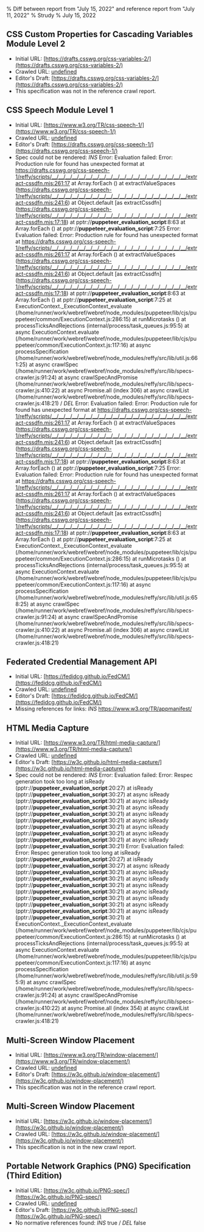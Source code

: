% Diff between report from "July 15, 2022" and reference report from "July 11, 2022"
% Strudy
% July 15, 2022

## CSS Custom Properties for Cascading Variables Module Level 2

- Initial URL: [https://drafts.csswg.org/css-variables-2/](https://drafts.csswg.org/css-variables-2/)
- Crawled URL: [undefined](undefined)
- Editor's Draft: [https://drafts.csswg.org/css-variables-2/](https://drafts.csswg.org/css-variables-2/)
- This specification was not in the reference crawl report.


## CSS Speech Module Level 1

- Initial URL: [https://www.w3.org/TR/css-speech-1/](https://www.w3.org/TR/css-speech-1/)
- Crawled URL: [undefined](undefined)
- Editor's Draft: [https://drafts.csswg.org/css-speech-1/](https://drafts.csswg.org/css-speech-1/)
- Spec could not be rendered: *INS* Error: Evaluation failed: Error: Production rule for <decibel> found has unexpected format
    at https://drafts.csswg.org/css-speech-1/reffy/scripts/__/__/__/__/__/__/__/__/__/__/__/__/__/__/__/__/__/__/__/__/extract-cssdfn.mjs:261:17
    at Array.forEach (<anonymous>)
    at extractValueSpaces (https://drafts.csswg.org/css-speech-1/reffy/scripts/__/__/__/__/__/__/__/__/__/__/__/__/__/__/__/__/__/__/__/__/extract-cssdfn.mjs:241:6)
    at Object.default [as extractCssdfn] (https://drafts.csswg.org/css-speech-1/reffy/scripts/__/__/__/__/__/__/__/__/__/__/__/__/__/__/__/__/__/__/__/__/extract-cssdfn.mjs:17:18)
    at pptr://__puppeteer_evaluation_script__:8:63
    at Array.forEach (<anonymous>)
    at pptr://__puppeteer_evaluation_script__:7:25 Error: Evaluation failed: Error: Production rule for <decibel> found has unexpected format
    at https://drafts.csswg.org/css-speech-1/reffy/scripts/__/__/__/__/__/__/__/__/__/__/__/__/__/__/__/__/__/__/__/__/extract-cssdfn.mjs:261:17
    at Array.forEach (<anonymous>)
    at extractValueSpaces (https://drafts.csswg.org/css-speech-1/reffy/scripts/__/__/__/__/__/__/__/__/__/__/__/__/__/__/__/__/__/__/__/__/extract-cssdfn.mjs:241:6)
    at Object.default [as extractCssdfn] (https://drafts.csswg.org/css-speech-1/reffy/scripts/__/__/__/__/__/__/__/__/__/__/__/__/__/__/__/__/__/__/__/__/extract-cssdfn.mjs:17:18)
    at pptr://__puppeteer_evaluation_script__:8:63
    at Array.forEach (<anonymous>)
    at pptr://__puppeteer_evaluation_script__:7:25
    at ExecutionContext._ExecutionContext_evaluate (/home/runner/work/webref/webref/node_modules/puppeteer/lib/cjs/puppeteer/common/ExecutionContext.js:286:15)
    at runMicrotasks (<anonymous>)
    at processTicksAndRejections (internal/process/task_queues.js:95:5)
    at async ExecutionContext.evaluate (/home/runner/work/webref/webref/node_modules/puppeteer/lib/cjs/puppeteer/common/ExecutionContext.js:117:16)
    at async processSpecification (/home/runner/work/webref/webref/node_modules/reffy/src/lib/util.js:661:25)
    at async crawlSpec (/home/runner/work/webref/webref/node_modules/reffy/src/lib/specs-crawler.js:91:24)
    at async crawlSpecAndPromise (/home/runner/work/webref/webref/node_modules/reffy/src/lib/specs-crawler.js:410:22)
    at async Promise.all (index 306)
    at async crawlList (/home/runner/work/webref/webref/node_modules/reffy/src/lib/specs-crawler.js:418:21) / *DEL* Error: Evaluation failed: Error: Production rule for <decibel> found has unexpected format
    at https://drafts.csswg.org/css-speech-1/reffy/scripts/__/__/__/__/__/__/__/__/__/__/__/__/__/__/__/__/__/__/__/__/extract-cssdfn.mjs:261:17
    at Array.forEach (<anonymous>)
    at extractValueSpaces (https://drafts.csswg.org/css-speech-1/reffy/scripts/__/__/__/__/__/__/__/__/__/__/__/__/__/__/__/__/__/__/__/__/extract-cssdfn.mjs:241:6)
    at Object.default [as extractCssdfn] (https://drafts.csswg.org/css-speech-1/reffy/scripts/__/__/__/__/__/__/__/__/__/__/__/__/__/__/__/__/__/__/__/__/extract-cssdfn.mjs:17:18)
    at pptr://__puppeteer_evaluation_script__:8:63
    at Array.forEach (<anonymous>)
    at pptr://__puppeteer_evaluation_script__:7:25 Error: Evaluation failed: Error: Production rule for <decibel> found has unexpected format
    at https://drafts.csswg.org/css-speech-1/reffy/scripts/__/__/__/__/__/__/__/__/__/__/__/__/__/__/__/__/__/__/__/__/extract-cssdfn.mjs:261:17
    at Array.forEach (<anonymous>)
    at extractValueSpaces (https://drafts.csswg.org/css-speech-1/reffy/scripts/__/__/__/__/__/__/__/__/__/__/__/__/__/__/__/__/__/__/__/__/extract-cssdfn.mjs:241:6)
    at Object.default [as extractCssdfn] (https://drafts.csswg.org/css-speech-1/reffy/scripts/__/__/__/__/__/__/__/__/__/__/__/__/__/__/__/__/__/__/__/__/extract-cssdfn.mjs:17:18)
    at pptr://__puppeteer_evaluation_script__:8:63
    at Array.forEach (<anonymous>)
    at pptr://__puppeteer_evaluation_script__:7:25
    at ExecutionContext._ExecutionContext_evaluate (/home/runner/work/webref/webref/node_modules/puppeteer/lib/cjs/puppeteer/common/ExecutionContext.js:286:15)
    at runMicrotasks (<anonymous>)
    at processTicksAndRejections (internal/process/task_queues.js:95:5)
    at async ExecutionContext.evaluate (/home/runner/work/webref/webref/node_modules/puppeteer/lib/cjs/puppeteer/common/ExecutionContext.js:117:16)
    at async processSpecification (/home/runner/work/webref/webref/node_modules/reffy/src/lib/util.js:658:25)
    at async crawlSpec (/home/runner/work/webref/webref/node_modules/reffy/src/lib/specs-crawler.js:91:24)
    at async crawlSpecAndPromise (/home/runner/work/webref/webref/node_modules/reffy/src/lib/specs-crawler.js:410:22)
    at async Promise.all (index 306)
    at async crawlList (/home/runner/work/webref/webref/node_modules/reffy/src/lib/specs-crawler.js:418:21)


## Federated Credential Management API

- Initial URL: [https://fedidcg.github.io/FedCM/](https://fedidcg.github.io/FedCM/)
- Crawled URL: [undefined](undefined)
- Editor's Draft: [https://fedidcg.github.io/FedCM/](https://fedidcg.github.io/FedCM/)
- Missing references for links: *INS* https://www.w3.org/TR/appmanifest/


## HTML Media Capture

- Initial URL: [https://www.w3.org/TR/html-media-capture/](https://www.w3.org/TR/html-media-capture/)
- Crawled URL: [undefined](undefined)
- Editor's Draft: [https://w3c.github.io/html-media-capture/](https://w3c.github.io/html-media-capture/)
- Spec could not be rendered: *INS* Error: Evaluation failed: Error: Respec generation took too long
    at isReady (pptr://__puppeteer_evaluation_script__:20:27)
    at isReady (pptr://__puppeteer_evaluation_script__:30:27)
    at async isReady (pptr://__puppeteer_evaluation_script__:30:21)
    at async isReady (pptr://__puppeteer_evaluation_script__:30:21)
    at async isReady (pptr://__puppeteer_evaluation_script__:30:21)
    at async isReady (pptr://__puppeteer_evaluation_script__:30:21)
    at async isReady (pptr://__puppeteer_evaluation_script__:30:21)
    at async isReady (pptr://__puppeteer_evaluation_script__:30:21)
    at async isReady (pptr://__puppeteer_evaluation_script__:30:21)
    at async isReady (pptr://__puppeteer_evaluation_script__:30:21) Error: Evaluation failed: Error: Respec generation took too long
    at isReady (pptr://__puppeteer_evaluation_script__:20:27)
    at isReady (pptr://__puppeteer_evaluation_script__:30:27)
    at async isReady (pptr://__puppeteer_evaluation_script__:30:21)
    at async isReady (pptr://__puppeteer_evaluation_script__:30:21)
    at async isReady (pptr://__puppeteer_evaluation_script__:30:21)
    at async isReady (pptr://__puppeteer_evaluation_script__:30:21)
    at async isReady (pptr://__puppeteer_evaluation_script__:30:21)
    at async isReady (pptr://__puppeteer_evaluation_script__:30:21)
    at async isReady (pptr://__puppeteer_evaluation_script__:30:21)
    at async isReady (pptr://__puppeteer_evaluation_script__:30:21)
    at ExecutionContext._ExecutionContext_evaluate (/home/runner/work/webref/webref/node_modules/puppeteer/lib/cjs/puppeteer/common/ExecutionContext.js:286:15)
    at runMicrotasks (<anonymous>)
    at processTicksAndRejections (internal/process/task_queues.js:95:5)
    at async ExecutionContext.evaluate (/home/runner/work/webref/webref/node_modules/puppeteer/lib/cjs/puppeteer/common/ExecutionContext.js:117:16)
    at async processSpecification (/home/runner/work/webref/webref/node_modules/reffy/src/lib/util.js:595:9)
    at async crawlSpec (/home/runner/work/webref/webref/node_modules/reffy/src/lib/specs-crawler.js:91:24)
    at async crawlSpecAndPromise (/home/runner/work/webref/webref/node_modules/reffy/src/lib/specs-crawler.js:410:22)
    at async Promise.all (index 354)
    at async crawlList (/home/runner/work/webref/webref/node_modules/reffy/src/lib/specs-crawler.js:418:21)


## Multi-Screen Window Placement

- Initial URL: [https://www.w3.org/TR/window-placement/](https://www.w3.org/TR/window-placement/)
- Crawled URL: [undefined](undefined)
- Editor's Draft: [https://w3c.github.io/window-placement/](https://w3c.github.io/window-placement/)
- This specification was not in the reference crawl report.


## Multi-Screen Window Placement

- Initial URL: [https://w3c.github.io/window-placement/](https://w3c.github.io/window-placement/)
- Crawled URL: [https://w3c.github.io/window-placement/](https://w3c.github.io/window-placement/)
- This specification is not in the new crawl report.


## Portable Network Graphics (PNG) Specification (Third Edition)

- Initial URL: [https://w3c.github.io/PNG-spec/](https://w3c.github.io/PNG-spec/)
- Crawled URL: [undefined](undefined)
- Editor's Draft: [https://w3c.github.io/PNG-spec/](https://w3c.github.io/PNG-spec/)
- No normative references found: *INS* true / *DEL* false



